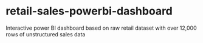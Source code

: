 # retail-sales-powerbi-dashboard
Interactive power BI dashboard based on raw retail dataset with over 12,000 rows of unstructured sales data
